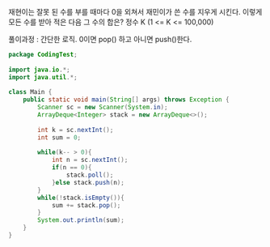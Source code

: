 재현이는 잘못 된 수를 부를 때마다 0을 외쳐서 재민이가 쓴 수를 지우게 시킨다.
이렇게 모든 수를 받아 적은 다음 그 수의 합은?
정수 K (1 <= K <= 100,000)

풀이과정 : 
간단한 로직. 0이면 pop() 하고 아니면 push()한다.
```java
package CodingTest;  
  
import java.io.*;  
import java.util.*;  
  
class Main {  
    public static void main(String[] args) throws Exception {  
        Scanner sc = new Scanner(System.in);  
        ArrayDeque<Integer> stack = new ArrayDeque<>();  
  
        int k = sc.nextInt();  
        int sum = 0;  
  
        while(k-- > 0){  
            int n = sc.nextInt();  
            if(n == 0){  
                stack.poll();  
            }else stack.push(n);  
        }  
        while(!stack.isEmpty()){  
            sum += stack.pop();  
        }  
        System.out.println(sum);  
    }  
}
```
